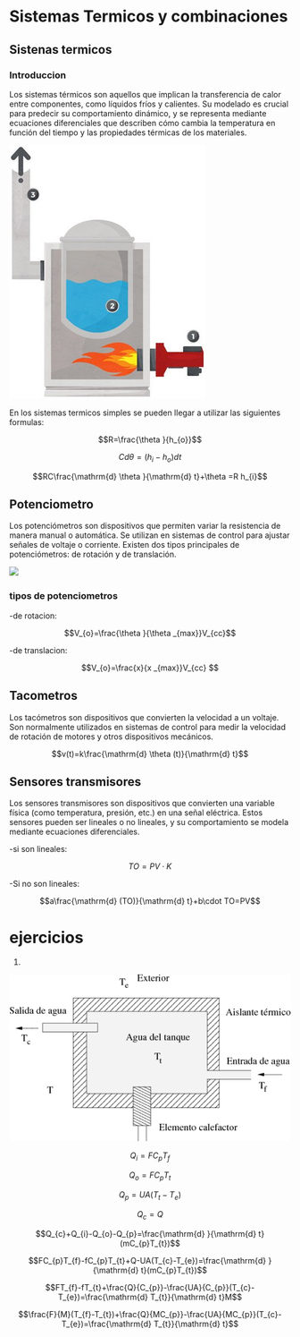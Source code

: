 # Sistemas Termicos y combinaciones
## Sistenas termicos
### Introduccion 
Los sistemas térmicos son aquellos que implican la transferencia de calor entre componentes, como líquidos fríos y calientes. Su modelado es crucial para predecir su comportamiento dinámico, y se representa mediante ecuaciones diferenciales que describen cómo cambia la temperatura en función del tiempo y las propiedades térmicas de los materiales.

![](9.jpg)


En los sistemas termicos simples se pueden llegar a utilizar las siguientes formulas:

$$R=\frac{\theta }{h_{o}}$$

$$Cd\theta =(h_{i}-h_{o})dt$$

$$RC\frac{\mathrm{d} \theta }{\mathrm{d} t}+\theta =R h_{i}$$

## Potenciometro

Los potenciómetros son dispositivos que permiten variar la resistencia de manera manual o automática. Se utilizan en sistemas de control para ajustar señales de voltaje o corriente. Existen dos tipos principales de potenciómetros: de rotación y de translación.

![](images(1).jpg)

### tipos de potenciometros

-de rotacion:

$$V_{o}=\frac{\theta }{\theta _{max}}V_{cc}$$

-de translacion:

$$V_{o}=\frac{x}{x _{max}}V_{cc} $$

## Tacometros

Los tacómetros son dispositivos que convierten la velocidad a un voltaje. Son normalmente utilizados en sistemas de control para medir la velocidad de rotación de motores y otros dispositivos mecánicos.

$$v(t)=k\frac{\mathrm{d} \theta (t)}{\mathrm{d} t}$$

## Sensores transmisores

Los sensores transmisores son dispositivos que convierten una variable física (como temperatura, presión, etc.) en una señal eléctrica. Estos sensores pueden ser lineales o no lineales, y su comportamiento se modela mediante ecuaciones diferenciales.

-si son lineales:


$$TO=PV\cdot K$$

-Si no son lineales:


$$a\frac{\mathrm{d} (TO)}{\mathrm{d} t}+b\cdot TO=PV$$
# ejercicios 


1.


![](cap330x.png)

$$Q_{i}=FC_{p}T_{f}$$

$$Q_{o}=FC_{p}T_{t}$$

$$Q_{p}=UA(T_{t}-T_{e})$$

$$Q_{c}=Q$$

$$Q_{c}+Q_{i}-Q_{o}-Q_{p}=\frac{\mathrm{d} }{\mathrm{d} t}(mC_{p}T_{t})$$

$$FC_{p}T_{f}-fC_{p}T_{t}+Q-UA(T_{c}-T_{e})=\frac{\mathrm{d} }{\mathrm{d} t}(mC_{p}T_{t})$$

$$FT_{f}-fT_{t}+\frac{Q}{C_{p}}-\frac{UA}{C_{p}}(T_{c}-T_{e})=\frac{\mathrm{d} T_{t}}{\mathrm{d} t}M$$

$$\frac{F}{M}(T_{f}-T_{t})+\frac{Q}{MC_{p}}-\frac{UA}{MC_{p}}(T_{c}-T_{e})=\frac{\mathrm{d} T_{t}}{\mathrm{d} t}$$

